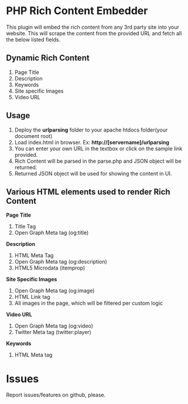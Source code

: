 PHP Rich Content Embedder
====================================

This plugin will embed the rich content from any 3rd party site into your website. This will scrape the content from the provided URL and fetch all the below listed fields. 


Dynamic Rich Content
--------------------------------
 1. Page Title
 2. Description
 3. Keywords
 4. Site specific Images
 5. Video URL

 
Usage
-----------
 1. Deploy the **urlparsing** folder to your apache htdocs folder(your document root)
 2. Load index.html in browser. Ex: **http://[servername]/urlparsing**
 3. You can enter your own URL in the textbox or click on the sample link provided.
 4. Rich Content will be parsed in the parse.php and JSON object will be returned.
 5. Returned JSON object will be used for showing the content in UI.

Various HTML elements used to render Rich Content
----------
**Page Title**

 1. Title Tag
 2. Open Graph Meta tag (og:title)

**Description**

 1. HTML Meta Tag
 2. Open Graph Meta tag (og:description)
 3. HTML5 Microdata (itemprop)

**Site Specific Images**

 1. Open Graph Meta tag (og:image)
 2. HTML Link tag
 3. All images in the page, which will be filtered per custom logic

**Video URL**

 1. Open Graph Meta tag (og:video)
 2. Twitter Meta tag (twitter:player)

**Keywords**

 1. HTML Meta tag

Issues
=======
Report issues/features on github, please.